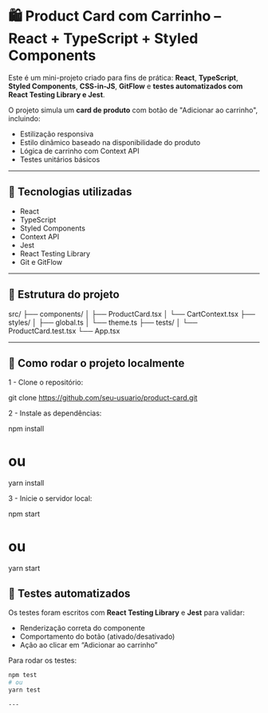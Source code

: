 # 🛍️ Product Card com Carrinho – React + TypeScript + Styled Components

Este é um mini-projeto criado para fins de prática: **React**, **TypeScript**, **Styled Components**, **CSS-in-JS**, **GitFlow** e **testes automatizados com React Testing Library e Jest**.

O projeto simula um **card de produto** com botão de "Adicionar ao carrinho", incluindo:
- Estilização responsiva
- Estilo dinâmico baseado na disponibilidade do produto
- Lógica de carrinho com Context API
- Testes unitários básicos

---

<!-- ## 📸 Preview

> ⚠️ *[Inserir aqui um gif, print ou link da interface após iniciar o projeto]*

--- -->

## 🚀 Tecnologias utilizadas

- React
- TypeScript
- Styled Components
- Context API
- Jest
- React Testing Library
- Git e GitFlow

---

## 📁 Estrutura do projeto
src/
├── components/
│ ├── ProductCard.tsx
│ └── CartContext.tsx
├── styles/
│ ├── global.ts
│ └── theme.ts
├── tests/
│ └── ProductCard.test.tsx
└── App.tsx

---

## 🧭 Como rodar o projeto localmente
1 - Clone o repositório:

git clone https://github.com/seu-usuario/product-card.git

2 - Instale as dependências:
 
npm install
# ou
yarn install

3 - Inicie o servidor local:

npm start
# ou
yarn start


## 🧪 Testes automatizados

Os testes foram escritos com **React Testing Library** e **Jest** para validar:

- Renderização correta do componente
- Comportamento do botão (ativado/desativado)
- Ação ao clicar em “Adicionar ao carrinho”

Para rodar os testes:

```bash
npm test
# ou
yarn test

---
